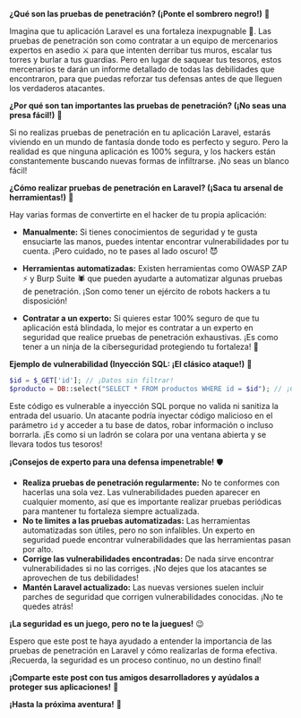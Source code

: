 **¿Qué son las pruebas de penetración? (¡Ponte el sombrero negro!)** 🎩

Imagina que tu aplicación Laravel es una fortaleza inexpugnable 🏰. Las pruebas de penetración son como contratar a un equipo de mercenarios expertos en asedio ⚔️ para que intenten derribar tus muros, escalar tus torres y burlar a tus guardias. Pero en lugar de saquear tus tesoros, estos mercenarios te darán un informe detallado de todas las debilidades que encontraron, para que puedas reforzar tus defensas antes de que lleguen los verdaderos atacantes.

**¿Por qué son tan importantes las pruebas de penetración? (¡No seas una presa fácil!)** 🎯

Si no realizas pruebas de penetración en tu aplicación Laravel, estarás viviendo en un mundo de fantasía donde todo es perfecto y seguro. Pero la realidad es que ninguna aplicación es 100% segura, y los hackers están constantemente buscando nuevas formas de infiltrarse. ¡No seas un blanco fácil!

**¿Cómo realizar pruebas de penetración en Laravel? (¡Saca tu arsenal de herramientas!)** 🧰

Hay varias formas de convertirte en el hacker de tu propia aplicación:

* **Manualmente:** Si tienes conocimientos de seguridad y te gusta ensuciarte las manos, puedes intentar encontrar vulnerabilidades por tu cuenta. ¡Pero cuidado, no te pases al lado oscuro! 😈

* **Herramientas automatizadas:** Existen herramientas como OWASP ZAP ⚡ y Burp Suite 🕷️ que pueden ayudarte a automatizar algunas pruebas de penetración. ¡Son como tener un ejército de robots hackers a tu disposición!

* **Contratar a un experto:** Si quieres estar 100% seguro de que tu aplicación está blindada, lo mejor es contratar a un experto en seguridad que realice pruebas de penetración exhaustivas. ¡Es como tener a un ninja de la ciberseguridad protegiendo tu fortaleza! 🥷

**Ejemplo de vulnerabilidad (Inyección SQL: ¡El clásico ataque!)** 💉

```php
$id = $_GET['id']; // ¡Datos sin filtrar!
$producto = DB::select("SELECT * FROM productos WHERE id = $id"); // ¡Consulta vulnerable!
```

Este código es vulnerable a inyección SQL porque no valida ni sanitiza la entrada del usuario. Un atacante podría inyectar código malicioso en el parámetro `id` y acceder a tu base de datos, robar información o incluso borrarla. ¡Es como si un ladrón se colara por una ventana abierta y se llevara todos tus tesoros!

**¡Consejos de experto para una defensa impenetrable!** 🛡️

* **Realiza pruebas de penetración regularmente:** No te conformes con hacerlas una sola vez. Las vulnerabilidades pueden aparecer en cualquier momento, así que es importante realizar pruebas periódicas para mantener tu fortaleza siempre actualizada.
* **No te limites a las pruebas automatizadas:** Las herramientas automatizadas son útiles, pero no son infalibles. Un experto en seguridad puede encontrar vulnerabilidades que las herramientas pasan por alto.
* **Corrige las vulnerabilidades encontradas:** De nada sirve encontrar vulnerabilidades si no las corriges. ¡No dejes que los atacantes se aprovechen de tus debilidades!
* **Mantén Laravel actualizado:** Las nuevas versiones suelen incluir parches de seguridad que corrigen vulnerabilidades conocidas. ¡No te quedes atrás!

**¡La seguridad es un juego, pero no te la juegues!** 😉

Espero que este post te haya ayudado a entender la importancia de las pruebas de penetración en Laravel y cómo realizarlas de forma efectiva. ¡Recuerda, la seguridad es un proceso continuo, no un destino final!

**¡Comparte este post con tus amigos desarrolladores y ayúdalos a proteger sus aplicaciones!** 📢

**¡Hasta la próxima aventura!** 👋
